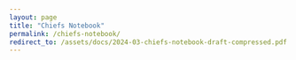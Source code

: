 ```yaml
---
layout: page
title: "Chiefs Notebook"
permalink: /chiefs-notebook/
redirect_to: /assets/docs/2024-03-chiefs-notebook-draft-compressed.pdf
---
```


